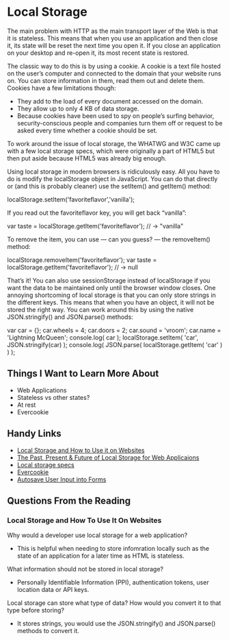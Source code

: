 # Local Storage

The main problem with HTTP as the main transport layer of the Web is that it is stateless. This means that when you use an application and then close it, its state will be reset the next time you open it. If you close an application on your desktop and re-open it, its most recent state is restored.

The classic way to do this is by using a cookie. A cookie is a text file hosted on the user’s computer and connected to the domain that your website runs on. You can store information in them, read them out and delete them. Cookies have a few limitations though:

* They add to the load of every document accessed on the domain.
* They allow up to only 4 KB of data storage.
* Because cookies have been used to spy on people’s surfing behavior, security-conscious people and companies turn them off or request to be asked every time whether a cookie should be set.

To work around the issue of local storage, the WHATWG and W3C came up with a few local storage specs, which were originally a part of HTML5 but then put aside because HTML5 was already big enough. 

Using local storage in modern browsers is ridiculously easy. All you have to do is modify the localStorage object in JavaScript. You can do that directly or (and this is probably cleaner) use the setItem() and getItem() method:

localStorage.setItem('favoriteflavor','vanilla');  

If you read out the favoriteflavor key, you will get back “vanilla”:

var taste = localStorage.getItem('favoriteflavor');
// -> "vanilla"  

To remove the item, you can use — can you guess? — the removeItem() method:

localStorage.removeItem('favoriteflavor');
var taste = localStorage.getItem('favoriteflavor');
// -> null  

That’s it! You can also use sessionStorage instead of localStorage if you want the data to be maintained only until the browser window closes. One annoying shortcoming of local storage is that you can only store strings in the different keys. This means that when you have an object, it will not be stored the right way. You can work around this by using the native JSON.stringify() and JSON.parse() methods:

var car = {};
car.wheels = 4;
car.doors = 2;
car.sound = 'vroom';
car.name = 'Lightning McQueen';
console.log( car );
localStorage.setItem( 'car', JSON.stringify(car) );
console.log( JSON.parse( localStorage.getItem( 'car' ) ) );

## Things I Want to Learn More About

* Web Applications
* Stateless vs other states?
* At rest
* Evercookie


## Handy Links

* [Local Storage and How to Use it on Websites](https://www.smashingmagazine.com/2010/10/local-storage-and-how-to-use-it/)
* [The Past, Present & Future of Local Storage for Web Applicaions](http://diveinto.html5doctor.com/storage.html)
* [Local storage specs](https://html.spec.whatwg.org/multipage/webstorage.html)
* [Evercookie](https://samy.pl/evercookie/)
* [Autosave User Input into Forms](https://www.smashingmagazine.com/2011/12/sisyphus-js-client-side-drafts-and-more/)

## Questions From the Reading

### Local Storage and How To Use It On Websites

Why would a developer use local storage for a web application?

* This is helpful when needing to store infomration locally such as the state of an application for a later time as HTML is stateless. 

What information should not be stored in local storage?

* Personally Identifiable Information (PPI), authentication tokens, user location data or API keys. 

Local storage can store what type of data? How would you convert it to that type before storing?

* It stores strings, you would use the JSON.stringify() and JSON.parse() methods to convert it. 